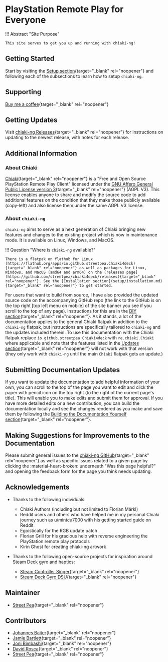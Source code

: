 # PlayStation Remote Play for Everyone

!!! Abstract "Site Purpose"

    This site serves to get you up and running with chiaki-ng!

## Getting Started

Start by visiting the [Setup section](setup/index.md){target="_blank" rel="noopener"} and following each of the subsections to learn how to setup `chiaki-ng`.

## Supporting

[Buy me a coffee](https://buymeacoffee.com/streetpea){target="_blank" rel="noopener"}

## Getting Updates

Visit [chiaki-ng Releases](updates/releases.md){target="_blank" rel="noopener"} for instructions on updating to the newest release, with notes for each release.

## Additional Information

### About Chiaki

[Chiaki](https://git.sr.ht/~thestr4ng3r/chiaki){target="_blank" rel="noopener"} is a "Free and Open Source PlayStation Remote Play Client" licensed under the [GNU Affero General Public License version 3](https://www.gnu.org/licenses/agpl-3.0.html){target="_blank" rel="noopener"} (AGPL V3). This license enables anyone to share and modify the source code to add additional features on the condition that they make those publicly available (copy-left) and also license them under the same AGPL V3 license.

### About `chiaki-ng`

`chiaki-ng` aims to serve as a next generation of Chiaki bringing new features and changes to the existing project which is now in maintenance mode. It is available on Linux, Windows, and MacOS.

!!! Question "Where is `chiaki-ng` available?"

    There is a flatpak on flathub for Linux (https://flathub.org/apps/io.github.streetpea.Chiaki4deck){target="_blank" rel="noopener"} as well as packages for Linux, Windows, and MacOS (amd64 and arm64) on the [releases page](https://github.com/streetpea/chiaki4deck/releases){target="_blank" rel="noopener"}. See the [Installation section](setup/installation.md){target="_blank" rel="noopener"} to get started.
    
For users that want to build from source, I have also provided the updated source code on the accompanying GitHub repo (the link to the GitHub is on the top right [top left menu on mobile] of the site banner you see if you scroll to the top of any page). Instructions for this are in the [DIY section](diy/buildit.md){target="_blank" rel="noopener"}. As it stands, a lot of the documentation applies to the general Chiaki flatpak in addition to the `chiaki-ng` flatpak, but instructions are specifically tailored to `chiaki-ng` and the updates included therein. To use this documentation with the Chiaki flatpak replace `io.github.streetpea.Chiaki4deck` with `re.chiaki.Chiaki` where applicable and note that the features listed in the [Updates section](updates/done.md){target="_blank" rel="noopener"} will not work with that version (they only work with `chiaki-ng` until the main `Chiaki` flatpak gets an update.)

## Submitting Documentation Updates

If you want to update the documentation to add helpful information of your own, you can scroll to the top of the page you want to edit and click the paper with pencil icon on the top right (to the right of the current page's title). This will enable you to make edits and submit them for approval. If you have more detailed edits or a new contribution, you can build the documentation locally and see the changes rendered as you make and save them by following the [Building the Documentation Yourself section](diy/builddocs.md){target="_blank" rel="noopener"}.

## Making Suggestions for Improvements to the Documentation

Please submit general issues to the [chiaki-ng GitHub](https://github.com/streetpea/chiaki-ng/issues){target="_blank" rel="noopener"} as well as specific issues related to a given page by clicking the :material-heart-broken: underneath "Was this page helpful?" and opening the feedback form for the page you think needs updating.

## Acknowledgements

* Thanks to the following individuals:
    - Chiaki Authors (including but not limited to Florian Märkl)
    - Reddit users and others who have helped me in my personal Chiaki journey such as u/mintcu7000 with his getting started guide on Reddit
    - Egoistically for the RGB update patch
    - Florian Grill for his gracious help with reverse engineering the PlayStation remote play protocols
    - Kirin Ghost for creating chiaki-ng artwork

* Thanks to the following open-source projects for inspiration around Steam Deck gyro and haptics:
    - [Steam Controller Singer](https://github.com/Roboron3042/SteamControllerSinger){target="_blank" rel="noopener"}
    - [Steam Deck Gyro DSU](https://github.com/kmicki/SteamDeckGyroDSU){target="_blank" rel="noopener"}

## Maintainer

* [Street Pea](https://www.reddit.com/message/compose/?to=Street_Pea_6693){target="_blank" rel="noopener"}

## Contributors

* [Johannes Baiter](https://github.com/jbaiter){target="_blank" rel="noopener"}
* [Jamie Bartlett](https://github.com/Nikorag?tab=repositories){target="_blank" rel="noopener"}
* [Joni Bimbashi](https://github.com/jonibim){target="_blank" rel="noopener"}
* [David Rosca](https://github.com/nowrep){target="_blank" rel="noopener"}
* [Street Pea](https://github.com/streetpea){target="_blank" rel="noopener"}
